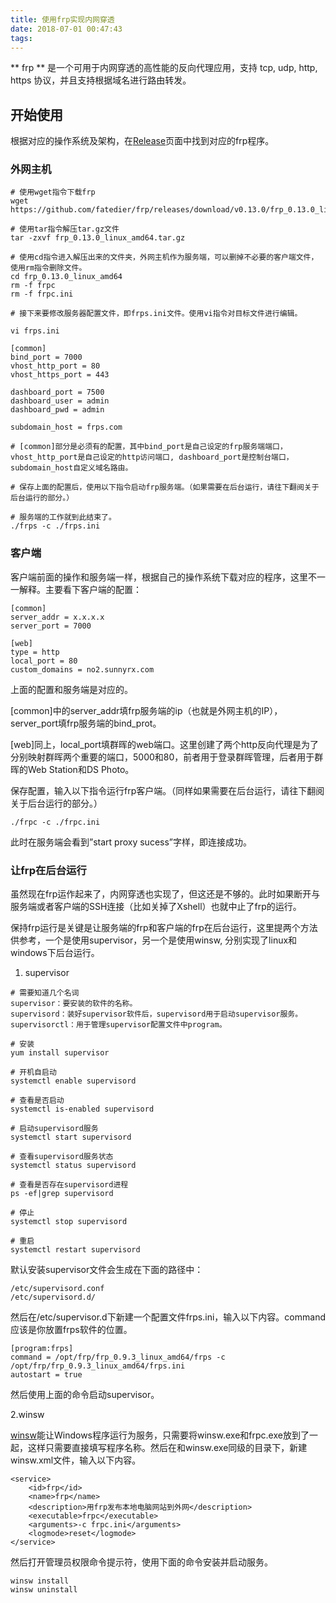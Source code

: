 ```yaml
---
title: 使用frp实现内网穿透
date: 2018-07-01 00:47:43
tags:
---
```


** frp ** 是一个可用于内网穿透的高性能的反向代理应用，支持 tcp, udp, http, https 协议，并且支持根据域名进行路由转发。

## 开始使用

根据对应的操作系统及架构，在[Release](https://github.com/fatedier/frp/releases)页面中找到对应的frp程序。

### 外网主机

```
# 使用wget指令下载frp
wget https://github.com/fatedier/frp/releases/download/v0.13.0/frp_0.13.0_linux_amd64.tar.gz

# 使用tar指令解压tar.gz文件
tar -zxvf frp_0.13.0_linux_amd64.tar.gz

# 使用cd指令进入解压出来的文件夹，外网主机作为服务端，可以删掉不必要的客户端文件，使用rm指令删除文件。
cd frp_0.13.0_linux_amd64
rm -f frpc
rm -f frpc.ini

# 接下来要修改服务器配置文件，即frps.ini文件。使用vi指令对目标文件进行编辑。

vi frps.ini

[common]
bind_port = 7000
vhost_http_port = 80
vhost_https_port = 443

dashboard_port = 7500
dashboard_user = admin
dashboard_pwd = admin

subdomain_host = frps.com

# [common]部分是必须有的配置，其中bind_port是自己设定的frp服务端端口，vhost_http_port是自己设定的http访问端口, dashboard_port是控制台端口， subdomain_host自定义域名路由。

# 保存上面的配置后，使用以下指令启动frp服务端。（如果需要在后台运行，请往下翻阅关于后台运行的部分。）

# 服务端的工作就到此结束了。
./frps -c ./frps.ini
```

### 客户端

客户端前面的操作和服务端一样，根据自己的操作系统下载对应的程序，这里不一一解释。主要看下客户端的配置：

```
[common]
server_addr = x.x.x.x
server_port = 7000

[web]
type = http
local_port = 80
custom_domains = no2.sunnyrx.com
```

上面的配置和服务端是对应的。

[common]中的server_addr填frp服务端的ip（也就是外网主机的IP），server_port填frp服务端的bind_prot。

[web]同上，local_port填群晖的web端口。这里创建了两个http反向代理是为了分别映射群晖两个重要的端口，5000和80，前者用于登录群晖管理，后者用于群晖的Web Station和DS Photo。

保存配置，输入以下指令运行frp客户端。（同样如果需要在后台运行，请往下翻阅关于后台运行的部分。）

```
./frpc -c ./frpc.ini
```

此时在服务端会看到”start proxy sucess”字样，即连接成功。

### 让frp在后台运行

虽然现在frp运作起来了，内网穿透也实现了，但这还是不够的。此时如果断开与服务端或者客户端的SSH连接（比如关掉了Xshell）也就中止了frp的运行。

保持frp运行是关键是让服务端的frp和客户端的frp在后台运行，这里提两个方法供参考，一个是使用supervisor，另一个是使用winsw, 分别实现了linux和windows下后台运行。

1. supervisor

```
# 需要知道几个名词
supervisor：要安装的软件的名称。 
supervisord：装好supervisor软件后，supervisord用于启动supervisor服务。 
supervisorctl：用于管理supervisor配置文件中program。
```

```
# 安装
yum install supervisor

# 开机自启动
systemctl enable supervisord 

# 查看是否启动
systemctl is-enabled supervisord

# 启动supervisord服务
systemctl start supervisord 

# 查看supervisord服务状态
systemctl status supervisord 

# 查看是否存在supervisord进程
ps -ef|grep supervisord 

# 停止
systemctl stop supervisord

# 重启
systemctl restart supervisord
```

默认安装supervisor文件会生成在下面的路径中：

```
/etc/supervisord.conf
/etc/supervisord.d/
```

然后在/etc/supervisor.d下新建一个配置文件frps.ini，输入以下内容。command应该是你放置frps软件的位置。

```
[program:frps]
command = /opt/frp/frp_0.9.3_linux_amd64/frps -c /opt/frp/frp_0.9.3_linux_amd64/frps.ini
autostart = true
```

然后使用上面的命令启动supervisor。

2.winsw

[winsw](https://github.com/kohsuke/winsw/releases)能让Windows程序运行为服务，只需要将winsw.exe和frpc.exe放到了一起，这样只需要直接填写程序名称。然后在和winsw.exe同级的目录下，新建winsw.xml文件，输入以下内容。

```
<service>
    <id>frp</id>
    <name>frp</name>
    <description>用frp发布本地电脑网站到外网</description>
    <executable>frpc</executable>
    <arguments>-c frpc.ini</arguments>
    <logmode>reset</logmode>
</service>
```

然后打开管理员权限命令提示符，使用下面的命令安装并启动服务。

```
winsw install
winsw uninstall
```